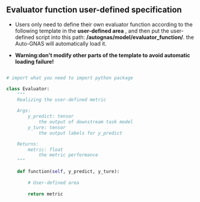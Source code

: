 ## Evaluator function user-defined specification

- Users only need to define their own evaluator function according to the following template in the **user-defined area** , and then put the user-defined script into this path: **/autognas/model/evaluator_function/**. the Auto-GNAS will automatically load it. 

- **Warning:don't modify other parts of the template to avoid automatic loading failure!**

```python

# import what you need to import python package

class Evaluator:
    """
    Realizing the user-defined metric

    Args:
        y_predict: tensor
            the output of downstream task model
        y_ture: tensor
            the output labels for y_predict

    Returns:
        metric: float
            the metric performance
    """

    def function(self, y_predict, y_ture):
        
        # User-defined area
        
        return metric
```
